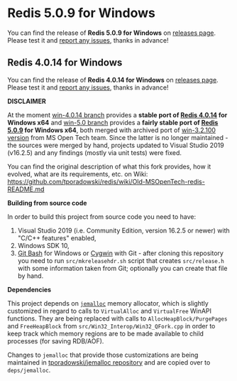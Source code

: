 # Redis 5.0.9 for Windows

You can find the release of **Redis 5.0.9 for Windows** on [releases page](https://github.com/tporadowski/redis/releases). Please test it and [report any issues](https://github.com/tporadowski/redis/wiki/Submitting-an-Issue), thanks in advance!

## Redis 4.0.14 for Windows

You can find the release of **Redis 4.0.14 for Windows** on [releases page](https://github.com/tporadowski/redis/releases). Please test it and [report any issues](https://github.com/tporadowski/redis/wiki/Submitting-an-Issue), thanks in advance!

**DISCLAIMER**

At the moment [win-4.0.14 branch](https://github.com/tporadowski/redis/tree/win-4.0.14) provides a **stable port of [Redis 4.0.14](https://github.com/antirez/redis/releases/tag/4.0.14) for Windows x64** and [win-5.0 branch](https://github.com/tporadowski/redis/tree/win-5.0) provides a **fairly stable port of [Redis 5.0.9](https://github.com/antirez/redis/releases/tag/5.0.9) for Windows x64**, both merged with archived port of [win-3.2.100 version](https://github.com/MicrosoftArchive/redis/releases/tag/win-3.2.100) from MS Open Tech team. Since the latter is no longer maintained - the sources were merged by hand, projects updated to Visual Studio 2019 (v16.2.5) and any findings (mostly via unit tests) were fixed.

You can find the original description of what this fork provides, how it evolved, what are its requirements, etc. on Wiki: https://github.com/tporadowski/redis/wiki/Old-MSOpenTech-redis-README.md

**Building from source code**

In order to build this project from source code you need to have:
  1. Visual Studio 2019 (i.e. Community Edition, version 16.2.5 or newer) with "C/C++ features" enabled,
  1. Windows SDK 10,
  1. [Git Bash](https://gitforwindows.org/) for Windows or [Cygwin](http://cygwin.com/) with Git - after cloning this repository you need to run `src/mkreleasehdr.sh` script that creates `src/release.h` with some information taken from Git; optionally you can create that file by hand.

**Dependencies**

This project depends on [`jemalloc`](https://github.com/jemalloc/jemalloc) memory allocator, which is slightly customized
in regard to calls to `VirtualAlloc` and `VirtualFree` WinAPI functions. They are being replaced with calls to `AllocHeapBlock/PurgePages`
and `FreeHeapBlock` from `src/Win32_Interop/Win32_QFork.cpp` in order to keep track which memory regions are to be made
available to child processes (for saving RDB/AOF).

Changes to `jemalloc` that provide those customizations are being maintained in [tporadowski/jemalloc repository](https://github.com/tporadowski/jemalloc)
and are copied over to `deps/jemalloc`.
